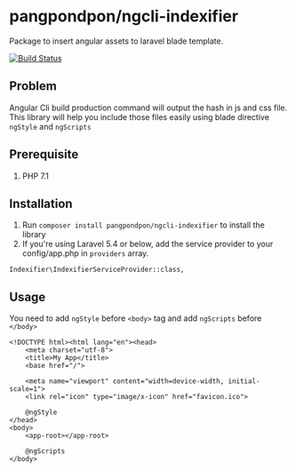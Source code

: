 # pangpondpon/ngcli-indexifier

Package to insert angular assets to laravel blade template.

[![Build Status](https://travis-ci.org/pangpondpon/ngcli-indexifier.svg?branch=master)](https://travis-ci.org/pangpondpon/ngcli-indexifier)

## Problem
Angular Cli build production command will output the hash in js and css file. This library will help you include those files easily using blade directive `ngStyle` and `ngScripts`

## Prerequisite
1. PHP 7.1

## Installation
1. Run `composer install pangpondpon/ngcli-indexifier` to install the library
2. If you're using Laravel 5.4 or below, add the service provider to your config/app.php in `providers` array.
```
Indexifier\IndexifierServiceProvider::class,
```

## Usage
You need to add `ngStyle` before `<body>` tag and add `ngScripts` before `</body>`
```
<!DOCTYPE html><html lang="en"><head>
    <meta charset="utf-8">
    <title>My App</title>
    <base href="/">

    <meta name="viewport" content="width=device-width, initial-scale=1">
    <link rel="icon" type="image/x-icon" href="favicon.ico">
    
    @ngStyle
</head>
<body>
    <app-root></app-root>
    
    @ngScripts
</body>
```